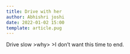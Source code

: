 ```yaml
---
title: Drive with her 
author: Abhishri joshi   
date: 2022-01-02 15:00
template: article.pug
---
```


Drive slow >why> >I don’t want this time to end.

